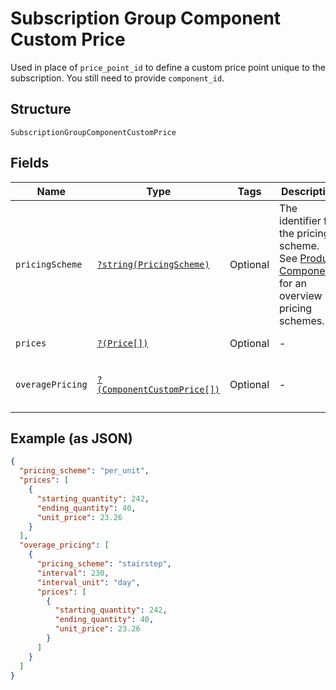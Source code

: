 
# Subscription Group Component Custom Price

Used in place of `price_point_id` to define a custom price point unique to the subscription. You still need to provide `component_id`.

## Structure

`SubscriptionGroupComponentCustomPrice`

## Fields

| Name | Type | Tags | Description | Getter | Setter |
|  --- | --- | --- | --- | --- | --- |
| `pricingScheme` | [`?string(PricingScheme)`](../../doc/models/pricing-scheme.md) | Optional | The identifier for the pricing scheme. See [Product Components](https://help.chargify.com/products/product-components.html) for an overview of pricing schemes. | getPricingScheme(): ?string | setPricingScheme(?string pricingScheme): void |
| `prices` | [`?(Price[])`](../../doc/models/price.md) | Optional | - | getPrices(): ?array | setPrices(?array prices): void |
| `overagePricing` | [`?(ComponentCustomPrice[])`](../../doc/models/component-custom-price.md) | Optional | - | getOveragePricing(): ?array | setOveragePricing(?array overagePricing): void |

## Example (as JSON)

```json
{
  "pricing_scheme": "per_unit",
  "prices": [
    {
      "starting_quantity": 242,
      "ending_quantity": 40,
      "unit_price": 23.26
    }
  ],
  "overage_pricing": [
    {
      "pricing_scheme": "stairstep",
      "interval": 230,
      "interval_unit": "day",
      "prices": [
        {
          "starting_quantity": 242,
          "ending_quantity": 40,
          "unit_price": 23.26
        }
      ]
    }
  ]
}
```

